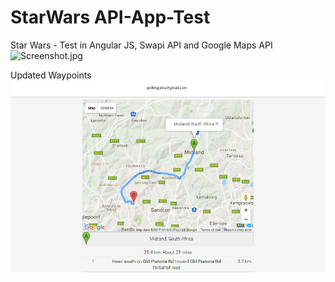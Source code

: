 # StarWars API-App-Test

Star Wars - Test in Angular JS, Swapi API and Google Maps API    
![Screenshot.jpg](http://ipelengtechnologies.co.za/tests/Screenshot.jpg)

Updated Waypoints
![New-Map.jpg](https://github.com/ipelengbela/StarWar-Google-Maps-API-App-Test/blob/master/img/Screenshot2.jpg)
